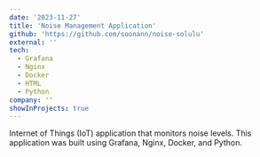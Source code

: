 ```yaml
---
date: '2023-11-27'
title: 'Noise Management Application'
github: 'https://github.com/soonann/noise-solulu'
external: ''
tech:
  - Grafana
  - Nginx
  - Docker
  - HTML
  - Python
company: ''
showInProjects: true
---
```


Internet of Things (IoT) application that monitors noise levels. This application was built using Grafana, Nginx, Docker, and Python.
